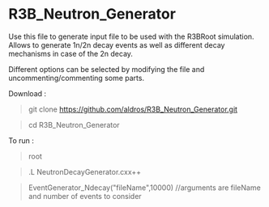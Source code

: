 # R3B_Neutron_Generator

Use this file to generate input file to be used with the R3BRoot simulation. Allows to generate 1n/2n decay events as well as different decay mechanisms in case of the 2n decay.

Different options can be selected by modifying the file and uncommenting/commenting some parts.

Download :

>git clone https://github.com/aldros/R3B_Neutron_Generator.git

>cd R3B_Neutron_Generator

To run : 

>root

>.L NeutronDecayGenerator.cxx++

>EventGenerator_Ndecay("fileName",10000) //arguments are fileName and number of events to consider
